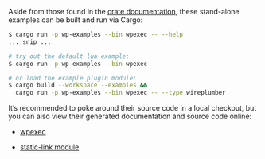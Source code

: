Aside from those found in the [crate documentation](https://arcnmx.github.io/wireplumber.rs/main/wireplumber/), these stand-alone examples can be built and run via Cargo:

``` bash
$ cargo run -p wp-examples --bin wpexec -- --help
... snip ...

# try out the default lua example:
$ cargo run -p wp-examples --bin wpexec

# or load the example plugin module:
$ cargo build --workspace --examples &&
  cargo run -p wp-examples --bin wpexec -- --type wireplumber
```

It’s recommended to poke around their source code in a local checkout, but you can also view their generated documentation and source code online:

- [wpexec](https://arcnmx.github.io/wireplumber.rs/main/wpexec/)

- [static-link module](https://arcnmx.github.io/wireplumber.rs/main/static_link_module/)
